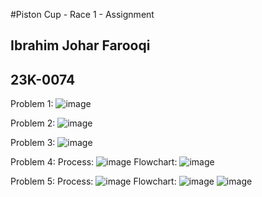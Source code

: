 #Piston Cup - Race 1 - Assignment
## Ibrahim Johar Farooqi
## 23K-0074

Problem 1: 
![image](https://github.com/ibrahimjohar/PfFall23/assets/34939623/4f5a4fc3-1339-47d2-aed3-4433e848ced0)

Problem 2: 
![image](https://github.com/ibrahimjohar/PfFall23/assets/34939623/034e38d3-cc85-49d6-8df6-909f9c61a695)

Problem 3: 
![image](https://github.com/ibrahimjohar/PfFall23/assets/34939623/08929215-7fce-476f-b824-5bfd5553a71f)

Problem 4: 
Process: 
![image](https://github.com/ibrahimjohar/PfFall23/assets/34939623/87ecca9d-7a09-4f12-a7e7-170df71646d2)
Flowchart: 
![image](https://github.com/ibrahimjohar/PfFall23/assets/34939623/2c50a128-842f-4edb-8e05-bc026ccaca7b)

Problem 5: 
Process: 
![image](https://github.com/ibrahimjohar/PfFall23/assets/34939623/0055da96-f9cb-4cbf-a909-c3a28c161fad)
Flowchart: 
![image](https://github.com/ibrahimjohar/PfFall23/assets/34939623/718c040f-85be-4893-aa0d-45ca99ad49c0)
![image](https://github.com/ibrahimjohar/PfFall23/assets/34939623/0efa222b-3213-4c16-861b-0f855c4d6a2f)

